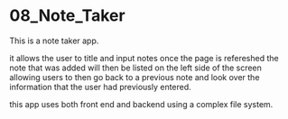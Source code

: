 # 08_Note_Taker

This is a note taker app.

it allows the user to title and input notes once the page is refereshed the note that was added will then be listed on the left side of the screen allowing users to then go back to a previous note and look over the information that the user had previously entered.

this app uses both front end and backend using a complex file system.